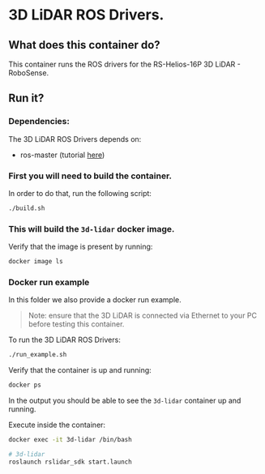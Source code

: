 # 3D LiDAR ROS Drivers. 

## What does this container do?

This container runs the ROS drivers for the RS-Helios-16P 3D LiDAR - RoboSense.

## Run it?

### Dependencies:

The 3D LiDAR ROS Drivers depends on:
  - ros-master (tutorial [here](https://github.com/adamzr2000/unitree-go1-digital-twin/tree/main/digital-twin-service/ros-master))

### First you will need to build the container. 

In order to do that, run the following script:
```bash
./build.sh
```

### This will build the `3d-lidar` docker image. 

Verify that the image is present by running:
```bash
docker image ls
```

### Docker run example
In this folder we also provide a docker run example. 

> Note: ensure that the 3D LiDAR is connected via Ethernet to your PC before testing this container.

To run the 3D LiDAR ROS Drivers:
```bash
./run_example.sh
```

Verify that the container is up and running:
```bash
docker ps
```

In the output you should be able to see the `3d-lidar` container up and running.

Execute inside the container:
```bash
docker exec -it 3d-lidar /bin/bash

# 3d-lidar
roslaunch rslidar_sdk start.launch
```




